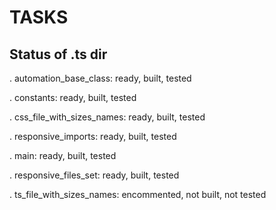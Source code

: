 # TASKS

## Status of .ts dir

. automation_base_class:      ready, built, tested

. constants:                  ready, built, tested

. css_file_with_sizes_names:  ready, built, tested

. responsive_imports:           ready, built, tested

. main:                       ready, built, tested

. responsive_files_set:       ready, built, tested

. ts_file_with_sizes_names:   encommented, not built, not tested






